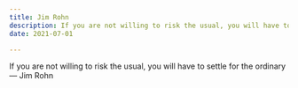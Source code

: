 ```yaml
---
title: Jim Rohn
description: If you are not willing to risk the usual, you will have to settle for the ordinary
date: 2021-07-01

---
```


If you are not willing to risk the usual, you will have to settle for the ordinary — Jim Rohn
